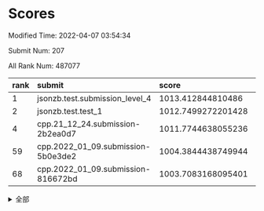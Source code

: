 # Scores

Modified Time: 2022-04-07 03:54:34

Submit Num: 207

All Rank Num: 487077

| rank |               submit               |       score        |       sigma        | pk_num |
| :--- | :--------------------------------- | :----------------- | :----------------- | :----- |
| 1    | jsonzb.test.submission_level_4     | 1013.412844810486  | 0.7947770262601859 | 9413   |
| 2    | jsonzb.test.test_1                 | 1012.7499272201428 | 0.8019681890429976 | 9416   |
| 4    | cpp.21_12_24.submission-2b2ea0d7   | 1011.7744638055236 | 0.8109024059622019 | 9411   |
| 59   | cpp.2022_01_09.submission-5b0e3de2 | 1004.3844438749944 | 0.7230545535640863 | 9412   |
| 68   | cpp.2022_01_09.submission-816672bd | 1003.7083168095401 | 0.7034724651714086 | 9411   |


<details>
<summary>全部</summary>

| rank |                 submit                 |       score        |       sigma        | pk_num |
| :--- | :------------------------------------- | :----------------- | :----------------- | :----- |
| 1    | jsonzb.test.submission_level_4         | 1013.412844810486  | 0.7947770262601859 | 9413   |
| 2    | jsonzb.test.test_1                     | 1012.7499272201428 | 0.8019681890429976 | 9416   |
| 3    | gobigger.level_3.submission_level_3_39 | 1011.8779797998421 | 0.7715768312742588 | 9411   |
| 4    | cpp.21_12_24.submission-2b2ea0d7       | 1011.7744638055236 | 0.8109024059622019 | 9411   |
| 5    | gobigger.level_3.submission_level_3_8  | 1011.1684992500019 | 0.7668674793351563 | 9409   |
| 6    | gobigger.level_3.submission_level_3_37 | 1011.1374655895127 | 0.760122133849307  | 9412   |
| 7    | gobigger.level_3.submission_level_3_25 | 1010.9852112297084 | 0.7701069296598158 | 9410   |
| 8    | gobigger.level_3.submission_level_3_30 | 1010.7833955947655 | 0.7606914814833109 | 9415   |
| 9    | gobigger.level_3.submission_level_3_23 | 1010.7647338341419 | 0.7552788068341852 | 9414   |
| 10   | gobigger.level_3.submission_level_3_12 | 1010.7586719229915 | 0.783241913942896  | 9410   |
| 11   | gobigger.level_3.submission_level_3_44 | 1010.7377790616449 | 0.768299045420888  | 9417   |
| 12   | gobigger.level_3.submission_level_3_47 | 1010.6539114437127 | 0.7836779969295327 | 9410   |
| 13   | gobigger.level_3.submission_level_3_22 | 1010.6042372573661 | 0.7402874343240071 | 9406   |
| 14   | gobigger.level_3.submission_level_3_18 | 1010.578785272242  | 0.740733024693185  | 9413   |
| 15   | gobigger.level_3.submission_level_3_36 | 1010.5625120929071 | 0.7408858129650657 | 9411   |
| 16   | gobigger.level_3.submission_level_3_24 | 1010.4493174212117 | 0.7463432533324872 | 9412   |
| 17   | gobigger.level_3.submission_level_3_17 | 1010.3718410394289 | 0.7563467886878197 | 9412   |
| 18   | gobigger.level_3.submission_level_3_26 | 1010.3105168814337 | 0.7806998966337295 | 9413   |
| 19   | gobigger.level_3.submission_level_3_1  | 1010.2819763205327 | 0.7580493165060931 | 9415   |
| 20   | gobigger.level_3.submission_level_3_38 | 1010.2064666082446 | 0.7626992829229744 | 9407   |
| 21   | gobigger.level_3.submission_level_3_7  | 1010.1799507531465 | 0.7792706117945707 | 9411   |
| 22   | gobigger.level_3.submission_level_3_2  | 1010.1714642711876 | 0.7434539979340662 | 9411   |
| 23   | gobigger.level_3.submission_level_3_4  | 1010.1583548824381 | 0.7372604309244828 | 9410   |
| 24   | gobigger.level_3.submission_level_3_9  | 1010.0815526239134 | 0.7623703138349467 | 9410   |
| 25   | gobigger.level_3.submission_level_3_15 | 1010.0747218224175 | 0.7601988947720434 | 9414   |
| 26   | gobigger.level_3.submission_level_3_43 | 1010.0209194142791 | 0.7751522882953654 | 9414   |
| 27   | gobigger.level_3.submission_level_3_5  | 1010.0203870542786 | 0.7703349654275181 | 9420   |
| 28   | gobigger.level_3.submission_level_3_32 | 1010.0153894232843 | 0.7674084971812932 | 9409   |
| 29   | gobigger.level_3.submission_level_3_29 | 1009.9693634574855 | 0.7766113260042039 | 9415   |
| 30   | gobigger.level_3.submission_level_3_48 | 1009.9169588763634 | 0.7504908563647283 | 9416   |
| 31   | gobigger.level_3.submission_level_3_19 | 1009.8913632961388 | 0.7634390775338814 | 9411   |
| 32   | gobigger.level_3.submission_level_3_11 | 1009.8844645646878 | 0.7677370607916043 | 9413   |
| 33   | gobigger.level_3.submission_level_3_42 | 1009.835992148086  | 0.7429750377479755 | 9412   |
| 34   | gobigger.level_3.submission_level_3_46 | 1009.7784615739212 | 0.7508332664225184 | 9409   |
| 35   | gobigger.level_3.submission_level_3_35 | 1009.7783754489168 | 0.7461863464480756 | 9407   |
| 36   | gobigger.level_3.submission_level_3_10 | 1009.7421114451284 | 0.7495349457945005 | 9414   |
| 37   | gobigger.level_3.submission_level_3_3  | 1009.601524194217  | 0.7423949806271272 | 9412   |
| 38   | gobigger.level_3.submission_level_3_6  | 1009.5936621586493 | 0.7622878402135813 | 9410   |
| 39   | gobigger.level_3.submission_level_3_40 | 1009.5430346989599 | 0.750421418919066  | 9413   |
| 40   | gobigger.level_3.submission_level_3_33 | 1009.491320360896  | 0.7548497212275168 | 9408   |
| 41   | gobigger.level_3.submission_level_3_0  | 1009.4711821290115 | 0.7648363914123247 | 9406   |
| 42   | gobigger.level_3.submission_level_3_49 | 1009.4238349222401 | 0.7489058810584954 | 9411   |
| 43   | gobigger.level_3.submission_level_3_21 | 1009.3382959748525 | 0.7646938913973335 | 9413   |
| 44   | gobigger.level_3.submission_level_3_41 | 1009.2788282914515 | 0.7301865583718109 | 9412   |
| 45   | gobigger.level_3.submission_level_3_27 | 1009.2437484073121 | 0.7251051235541395 | 9414   |
| 46   | gobigger.level_3.submission_level_3_31 | 1009.2017017346095 | 0.7423852000151109 | 9421   |
| 47   | gobigger.level_3.submission_level_3_28 | 1009.1427312967819 | 0.7409220847641074 | 9411   |
| 48   | gobigger.level_3.submission_level_3_34 | 1009.0737496453565 | 0.7481615747641984 | 9410   |
| 49   | gobigger.level_3.submission_level_3_14 | 1009.0439611997256 | 0.7485766131047806 | 9413   |
| 50   | gobigger.level_3.submission_level_3_13 | 1009.0401065953135 | 0.7519406604107234 | 9410   |
| 51   | gobigger.level_3.submission_level_3_16 | 1009.0289183788796 | 0.7560585547827696 | 9416   |
| 52   | gobigger.level_3.submission_level_3_45 | 1009.0249508800264 | 0.7650192144655531 | 9414   |
| 53   | gobigger.level_3.submission_level_3_20 | 1008.340192156144  | 0.7541178378083535 | 9410   |
| 54   | gobigger.level_1.submission_level_1_45 | 1005.8018716180161 | 0.7153865823375588 | 9414   |
| 55   | gobigger.level_1.submission_level_1_43 | 1005.0501715316539 | 0.7138792820870868 | 9419   |
| 56   | gobigger.level_1.submission_level_1_35 | 1004.6277695010074 | 0.7332853742455935 | 9405   |
| 57   | gobigger.level_1.submission_level_1_29 | 1004.6217420751667 | 0.7125623419050009 | 9410   |
| 58   | gobigger.level_1.submission_level_1_19 | 1004.5043355481387 | 0.7083309656448283 | 9414   |
| 59   | cpp.2022_01_09.submission-5b0e3de2     | 1004.3844438749944 | 0.7230545535640863 | 9412   |
| 60   | gobigger.level_1.submission_level_1_23 | 1004.3399296975202 | 0.7081643631427074 | 9414   |
| 61   | gobigger.level_1.submission_level_1_17 | 1004.3312989627659 | 0.7178532944284127 | 9413   |
| 62   | gobigger.level_1.submission_level_1_12 | 1004.284753424129  | 0.7132302640003497 | 9412   |
| 63   | gobigger.level_1.submission_level_1_37 | 1004.0848272631757 | 0.720870537102672  | 9408   |
| 64   | gobigger.level_1.submission_level_1_3  | 1003.9594750200595 | 0.7250069370677475 | 9413   |
| 65   | gobigger.level_1.submission_level_1_49 | 1003.9566201114365 | 0.7236619565370759 | 9411   |
| 66   | gobigger.level_1.submission_level_1_25 | 1003.9088624842159 | 0.719742277807741  | 9411   |
| 67   | gobigger.level_1.submission_level_1_40 | 1003.8409767034874 | 0.7156536315634159 | 9415   |
| 68   | cpp.2022_01_09.submission-816672bd     | 1003.7083168095401 | 0.7034724651714086 | 9411   |
| 69   | gobigger.level_1.submission_level_1_36 | 1003.6983079378684 | 0.7316615937702164 | 9415   |
| 70   | gobigger.level_1.submission_level_1_30 | 1003.6527828036283 | 0.7240591293557821 | 9407   |
| 71   | gobigger.level_1.submission_level_1_47 | 1003.6499502504298 | 0.7064835130152527 | 9411   |
| 72   | gobigger.level_1.submission_level_1_44 | 1003.6030822664109 | 0.7112486752185051 | 9410   |
| 73   | gobigger.level_1.submission_level_1_4  | 1003.5981534523228 | 0.7262326430236755 | 9415   |
| 74   | gobigger.level_1.submission_level_1_33 | 1003.4290483626289 | 0.7109296321562267 | 9414   |
| 75   | gobigger.level_1.submission_level_1_7  | 1003.4270742537    | 0.7156156925029006 | 9414   |
| 76   | gobigger.level_1.submission_level_1_41 | 1003.4209104485932 | 0.7258328684413051 | 9411   |
| 77   | gobigger.level_1.submission_level_1_15 | 1003.3586041356066 | 0.7104781424330046 | 9408   |
| 78   | gobigger.level_1.submission_level_1_22 | 1003.3025627185224 | 0.7166665957440326 | 9413   |
| 79   | gobigger.level_1.submission_level_1_28 | 1003.2128626530349 | 0.7247613681498531 | 9415   |
| 80   | gobigger.level_1.submission_level_1_42 | 1003.2092536838421 | 0.7158417808523175 | 9416   |
| 81   | gobigger.level_1.submission_level_1_14 | 1003.1945135228951 | 0.7190952369090078 | 9408   |
| 82   | gobigger.level_1.submission_level_1_26 | 1003.1598941743399 | 0.7217365266599488 | 9406   |
| 83   | gobigger.level_1.submission_level_1_39 | 1003.1407873089958 | 0.7186713309105719 | 9407   |
| 84   | gobigger.level_1.submission_level_1_10 | 1003.11077363567   | 0.7259433053709003 | 9415   |
| 85   | gobigger.level_1.submission_level_1_48 | 1003.0396997855879 | 0.7154995565197075 | 9413   |
| 86   | gobigger.level_1.submission_level_1_16 | 1003.0359296109776 | 0.7138620305937458 | 9411   |
| 87   | gobigger.level_1.submission_level_1_11 | 1003.0220714835909 | 0.71012705116557   | 9407   |
| 88   | gobigger.level_1.submission_level_1_5  | 1002.9622678327622 | 0.7156199437287994 | 9416   |
| 89   | gobigger.level_1.submission_level_1_38 | 1002.9092973252319 | 0.7205014080042464 | 9417   |
| 90   | gobigger.level_1.submission_level_1_1  | 1002.832308261242  | 0.7217513986387918 | 9409   |
| 91   | gobigger.level_1.submission_level_1_24 | 1002.7721445770817 | 0.7054534984187275 | 9412   |
| 92   | gobigger.level_1.submission_level_1_9  | 1002.736838584786  | 0.7048967153501446 | 9417   |
| 93   | gobigger.level_1.submission_level_1_2  | 1002.711694454881  | 0.7197399576590896 | 9413   |
| 94   | gobigger.level_1.submission_level_1_21 | 1002.7108479041619 | 0.7164276115559831 | 9410   |
| 95   | gobigger.level_1.submission_level_1_46 | 1002.6111271166258 | 0.7185739929226213 | 9410   |
| 96   | gobigger.level_1.submission_level_1_27 | 1002.4618698699466 | 0.7180089595730466 | 9411   |
| 97   | gobigger.level_1.submission_level_1_18 | 1002.4600675124157 | 0.7233207608569728 | 9412   |
| 98   | gobigger.level_1.submission_level_1_34 | 1002.3520496862903 | 0.7208623658491289 | 9417   |
| 99   | gobigger.level_1.submission_level_1_20 | 1002.3142579552276 | 0.7015810980915451 | 9412   |
| 100  | gobigger.level_1.submission_level_1_6  | 1002.3126324221661 | 0.7137455702695071 | 9407   |
| 101  | gobigger.level_1.submission_level_1_13 | 1002.3027838276374 | 0.7051192142256408 | 9408   |
| 102  | gobigger.level_1.submission_level_1_0  | 1002.2974875100118 | 0.7257324770287296 | 9410   |
| 103  | gobigger.level_1.submission_level_1_32 | 1002.2017516960813 | 0.7143577255366386 | 9419   |
| 104  | gobigger.level_1.submission_level_1_31 | 1002.0826067935933 | 0.7064812868152    | 9410   |
| 105  | gobigger.level_1.submission_level_1_8  | 1001.3648701375924 | 0.7167755037301473 | 9413   |
| 106  | gobigger.random.submission_random_7    | 997.5467063728257  | 0.7177993477212308 | 9412   |
| 107  | gobigger.random.submission_random_48   | 997.3040103782474  | 0.718365719623419  | 9409   |
| 108  | gobigger.random.submission_random_42   | 997.2529904063182  | 0.7036031503423955 | 9409   |
| 109  | gobigger.random.submission_random_19   | 997.190596226242   | 0.7134577844732305 | 9415   |
| 110  | gobigger.random.submission_random_3    | 996.9818701767913  | 0.7018563416039728 | 9418   |
| 111  | gobigger.random.submission_random_21   | 996.9137941278437  | 0.7039227831325148 | 9416   |
| 112  | gobigger.random.submission_random_1    | 996.9013893956067  | 0.7018278693615396 | 9411   |
| 113  | gobigger.random.submission_random_14   | 996.7239803802732  | 0.7261286134527987 | 9410   |
| 114  | gobigger.random.submission_random_34   | 996.6773606954331  | 0.7066160211337773 | 9415   |
| 115  | gobigger.random.submission_random_8    | 996.638412586671   | 0.6979486112576572 | 9411   |
| 116  | gobigger.random.submission_random_11   | 996.5870898436509  | 0.7115841703606505 | 9409   |
| 117  | gobigger.random.submission_random_45   | 996.5792773178242  | 0.694986075274503  | 9414   |
| 118  | gobigger.random.submission_random_6    | 996.536100291585   | 0.6928408110845605 | 9410   |
| 119  | gobigger.random.submission_random_33   | 996.5282014725157  | 0.709152526718288  | 9414   |
| 120  | gobigger.random.submission_random_0    | 996.4909204894772  | 0.7120827141912359 | 9409   |
| 121  | gobigger.random.submission_random_2    | 996.4280587691138  | 0.7061981328503304 | 9419   |
| 122  | gobigger.random.submission_random_12   | 996.4254455376243  | 0.7046072069980291 | 9413   |
| 123  | gobigger.random.submission_random_29   | 996.4182714181503  | 0.7050592686848205 | 9413   |
| 124  | gobigger.random.submission_random_16   | 996.4176252461439  | 0.7055421983387272 | 9411   |
| 125  | gobigger.random.submission_random_18   | 996.3964811524686  | 0.7164095900372808 | 9414   |
| 126  | gobigger.random.submission_random_15   | 996.2860193429551  | 0.7205388718114082 | 9413   |
| 127  | gobigger.random.submission_random_30   | 996.276061789883   | 0.7081394221395199 | 9415   |
| 128  | gobigger.random.submission_random_43   | 996.240338646801   | 0.698671942667792  | 9409   |
| 129  | gobigger.random.submission_random_24   | 996.2302954156189  | 0.7047599453220438 | 9417   |
| 130  | gobigger.random.submission_random_37   | 996.2177708614934  | 0.705884062436925  | 9416   |
| 131  | gobigger.random.submission_random_9    | 996.2131513250647  | 0.7038363357250912 | 9417   |
| 132  | gobigger.random.submission_random_28   | 996.1330569755887  | 0.7047143170901705 | 9418   |
| 133  | gobigger.random.submission_random_40   | 996.130853603671   | 0.7060574254301957 | 9413   |
| 134  | gobigger.random.submission_random_49   | 995.8331032475669  | 0.7133450903768705 | 9412   |
| 135  | gobigger.random.submission_random_10   | 995.8090145987704  | 0.7168094219530374 | 9411   |
| 136  | gobigger.random.submission_random_17   | 995.7777433836116  | 0.7223195402655685 | 9410   |
| 137  | gobigger.random.submission_random_4    | 995.7060675224221  | 0.6992216422037096 | 9412   |
| 138  | gobigger.random.submission_random_31   | 995.6892668635137  | 0.7198462489192294 | 9409   |
| 139  | gobigger.random.submission_random_35   | 995.6874449575927  | 0.7299940823780263 | 9412   |
| 140  | gobigger.random.submission_random_39   | 995.6254372041664  | 0.7154850631877909 | 9408   |
| 141  | gobigger.random.submission_random_25   | 995.4894143202657  | 0.7189610945163818 | 9413   |
| 142  | gobigger.random.submission_random_23   | 995.4536184127415  | 0.7129143412065653 | 9408   |
| 143  | gobigger.random.submission_random_5    | 995.4513987325145  | 0.7211891128163895 | 9416   |
| 144  | gobigger.random.submission_random_26   | 995.3763639711933  | 0.7150425551278778 | 9410   |
| 145  | gobigger.random.submission_random_38   | 995.315839948031   | 0.7194893801002925 | 9415   |
| 146  | gobigger.random.submission_random_36   | 995.2880699669286  | 0.7152377100510579 | 9415   |
| 147  | gobigger.random.submission_random_27   | 995.26679586055    | 0.7103688213604219 | 9410   |
| 148  | gobigger.random.submission_random_32   | 995.2614683976437  | 0.7215458359039295 | 9412   |
| 149  | gobigger.random.submission_random_41   | 995.1858222070191  | 0.7099320002617459 | 9415   |
| 150  | gobigger.random.submission_random_20   | 995.1721950210431  | 0.7068426782427909 | 9415   |
| 151  | gobigger.random.submission_random_22   | 995.1232706249903  | 0.7204650174642219 | 9414   |
| 152  | gobigger.random.submission_random_44   | 994.9996008169632  | 0.7084529290550088 | 9406   |
| 153  | gobigger.random.submission_random_47   | 994.8412215353756  | 0.7066659507194483 | 9411   |
| 154  | gobigger.random.submission_random_13   | 994.7353778262578  | 0.7306757109160971 | 9410   |
| 155  | gobigger.random.submission_random_46   | 994.6817674345571  | 0.7031324202416102 | 9416   |
| 156  | gobigger.level_2.submission_level_2_11 | 994.2654439866895  | 0.7278711613309776 | 9408   |
| 157  | gobigger.level_2.submission_level_2_45 | 994.2230500226868  | 0.7289845275662042 | 9412   |
| 158  | gobigger.level_2.submission_level_2_1  | 993.8689700977343  | 0.7191785635905412 | 9413   |
| 159  | gobigger.level_2.submission_level_2_22 | 993.8614148889812  | 0.7523046600279963 | 9415   |
| 160  | gobigger.level_2.submission_level_2_25 | 993.4783028706297  | 0.7221562482922337 | 9407   |
| 161  | gobigger.level_2.submission_level_2_49 | 993.3908878590397  | 0.7534856972709147 | 9412   |
| 162  | gobigger.level_2.submission_level_2_4  | 993.3612744022629  | 0.7313536504199597 | 9410   |
| 163  | gobigger.level_2.submission_level_2_15 | 993.0541036806671  | 0.7374720703155068 | 9413   |
| 164  | gobigger.level_2.submission_level_2_44 | 993.0189762529992  | 0.747794832670408  | 9408   |
| 165  | gobigger.level_2.submission_level_2_43 | 992.889929283433   | 0.734070720528856  | 9412   |
| 166  | gobigger.level_2.submission_level_2_42 | 992.7795711529934  | 0.7456761357847816 | 9417   |
| 167  | gobigger.level_2.submission_level_2_39 | 992.7751535046958  | 0.7332265659310104 | 9410   |
| 168  | gobigger.level_2.submission_level_2_47 | 992.712329313076   | 0.7601698441633932 | 9407   |
| 169  | gobigger.level_2.submission_level_2_12 | 992.6930425276306  | 0.7394423232669812 | 9415   |
| 170  | gobigger.level_2.submission_level_2_40 | 992.6828001162713  | 0.7496427628806835 | 9411   |
| 171  | gobigger.level_2.submission_level_2_24 | 992.6780888997206  | 0.7347582958501996 | 9412   |
| 172  | gobigger.level_2.submission_level_2_34 | 992.6413732491615  | 0.7392079885527872 | 9412   |
| 173  | gobigger.level_2.submission_level_2_26 | 992.6065987957718  | 0.73692222261052   | 9413   |
| 174  | gobigger.level_2.submission_level_2_35 | 992.4719828139888  | 0.7350699541619667 | 9410   |
| 175  | gobigger.level_2.submission_level_2_2  | 992.4558866703517  | 0.7575764493517938 | 9407   |
| 176  | gobigger.level_2.submission_level_2_30 | 992.4070326590905  | 0.7457265576810435 | 9410   |
| 177  | gobigger.level_2.submission_level_2_5  | 992.3798631321939  | 0.7387636371140505 | 9409   |
| 178  | gobigger.level_2.submission_level_2_9  | 992.3249960176448  | 0.7335008532799386 | 9414   |
| 179  | gobigger.level_2.submission_level_2_18 | 992.2007470161188  | 0.7466944760281515 | 9411   |
| 180  | gobigger.level_2.submission_level_2_0  | 992.1603089766681  | 0.7456919167848146 | 9412   |
| 181  | gobigger.level_2.submission_level_2_3  | 992.1542302007739  | 0.7471990830076558 | 9414   |
| 182  | gobigger.level_2.submission_level_2_31 | 992.051844913602   | 0.7375649162867727 | 9408   |
| 183  | gobigger.level_2.submission_level_2_41 | 992.0076171674996  | 0.7442495515073534 | 9413   |
| 184  | gobigger.level_2.submission_level_2_17 | 991.9902641054717  | 0.7601615976601833 | 9414   |
| 185  | gobigger.level_2.submission_level_2_46 | 991.9783223745545  | 0.7387858717761324 | 9414   |
| 186  | gobigger.level_2.submission_level_2_33 | 991.8216170005993  | 0.7460197980843094 | 9415   |
| 187  | gobigger.level_2.submission_level_2_21 | 991.8087152884367  | 0.7447554061963431 | 9415   |
| 188  | gobigger.level_2.submission_level_2_32 | 991.6801703942172  | 0.7628882212048506 | 9411   |
| 189  | gobigger.level_2.submission_level_2_28 | 991.6557300226418  | 0.757533361335889  | 9412   |
| 190  | gobigger.level_2.submission_level_2_27 | 991.6359630438996  | 0.7556806327280778 | 9410   |
| 191  | gobigger.level_2.submission_level_2_8  | 991.6334367550268  | 0.7603477710778027 | 9413   |
| 192  | gobigger.level_2.submission_level_2_6  | 991.6285551132029  | 0.7419114772246862 | 9407   |
| 193  | gobigger.level_2.submission_level_2_29 | 991.5768443932957  | 0.7533392949398902 | 9412   |
| 194  | gobigger.level_2.submission_level_2_13 | 991.5672866362416  | 0.7580739818961719 | 9413   |
| 195  | gobigger.level_2.submission_level_2_38 | 991.5033600866166  | 0.7688975209122926 | 9414   |
| 196  | gobigger.level_2.submission_level_2_20 | 991.4870319893913  | 0.7463714818319999 | 9416   |
| 197  | gobigger.level_2.submission_level_2_10 | 991.4217976151997  | 0.7504804307282718 | 9413   |
| 198  | gobigger.level_2.submission_level_2_36 | 991.4208147612408  | 0.7369538654025544 | 9415   |
| 199  | gobigger.level_2.submission_level_2_48 | 991.3086000612325  | 0.7572561813514185 | 9417   |
| 200  | gobigger.level_2.submission_level_2_16 | 991.115050175888   | 0.7499323015363766 | 9410   |
| 201  | gobigger.level_2.submission_level_2_14 | 991.0828742468599  | 0.7412338255856608 | 9412   |
| 202  | gobigger.level_2.submission_level_2_7  | 991.0189741046023  | 0.7623183737031298 | 9418   |
| 203  | gobigger.level_2.submission_level_2_37 | 990.4407923695767  | 0.7640788964966511 | 9410   |
| 204  | gobigger.level_2.submission_level_2_23 | 990.4108333498214  | 0.7619776594625053 | 9412   |
| 205  | gobigger.level_2.submission_level_2_19 | 989.5111770335765  | 0.7627573312604985 | 9407   |
| 206  | gobigger.none.submission_none_0        | 977.3635708595929  | 1.235218734206463  | 9413   |
| 207  | gobigger.none.submission_none_1        | 976.2815279077101  | 1.4905417593688122 | 9415   |

</details>